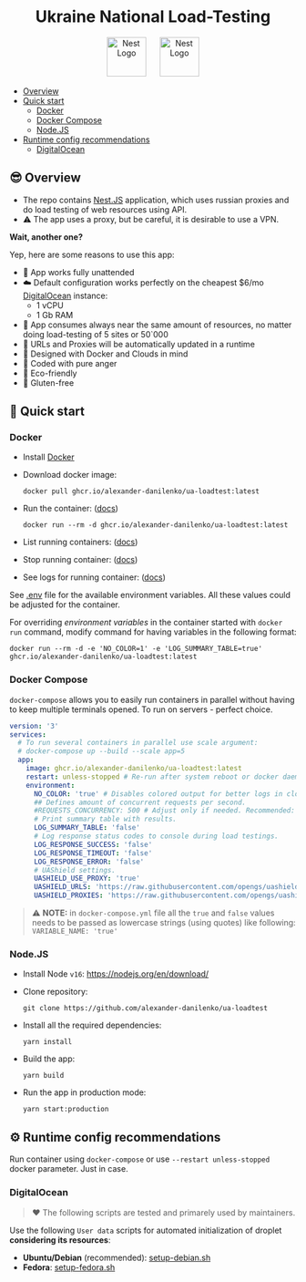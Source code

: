 <h1 align="center">Ukraine National Load-Testing</h1>

<p align="center">
  <img src="https://upload.wikimedia.org/wikipedia/commons/4/49/Flag_of_Ukraine.svg" height="69" alt="Nest Logo" hspace="10" />
  <img src="https://nestjs.com/img/logo_text.svg" height="69" alt="Nest Logo" hspace="10" />
</p>

- [Overview](#-overview)
- [Quick start](#-quick-start)
  - [Docker](#docker)
  - [Docker Compose](#docker-compose)
  - [Node.JS](#nodejs)
- [ Runtime config recommendations](#️-runtime-config-recommendations)
  - [DigitalOcean](#digitalocean)

## 😎 Overview

- The repo contains [Nest.JS](https://nestjs.com) application, which uses russian proxies and do load testing of web resources using API.
- ⚠ The app uses a proxy, but be careful, it is desirable to use a VPN.

**Wait, another one?**

Yep, here are some reasons to use this app:

- 🙌 App works fully unattended
- ☁️ Default configuration works perfectly on the cheapest $6/mo [DigitalOcean](https://m.do.co/c/231316d38894) instance:
  - 1 vCPU
  - 1 Gb RAM
- 🧠 App consumes always near the same amount of resources, no matter doing load-testing of 5 sites or 50`000
- 🔄 URLs and Proxies will be automatically updated in a runtime
- 🐋️ Designed with Docker and Clouds in mind
- 💢️ Coded with pure anger
- 🍁 Eco-friendly
- 🥦 Gluten-free

## 🚀 Quick start

### Docker

- Install [Docker](https://docker.com)

- Download docker image:

  ```shell
  docker pull ghcr.io/alexander-danilenko/ua-loadtest:latest
  ```

- Run the container: ([docs](https://docs.docker.com/engine/reference/commandline/run/))

  ```shell
  docker run --rm -d ghcr.io/alexander-danilenko/ua-loadtest:latest
  ```

- List running containers: ([docs](https://docs.docker.com/engine/reference/commandline/ps/))
- Stop running container: ([docs](https://docs.docker.com/engine/reference/commandline/stop/))
- See logs for running container: ([docs](https://docs.docker.com/engine/reference/commandline/logs/))

See [.env](./.env) file for the available environment variables. All these values could be adjusted for the container.

For overriding _environment variables_ in the container started with `docker run` command, modify command for having variables in the following format:

```shell
docker run --rm -d -e 'NO_COLOR=1' -e 'LOG_SUMMARY_TABLE=true' ghcr.io/alexander-danilenko/ua-loadtest:latest
```

### Docker Compose

`docker-compose` allows you to easily run containers in parallel without having to keep multiple terminals opened. To run on servers - perfect choice.

```yaml
version: '3'
services:
  # To run several containers in parallel use scale argument:
  # docker-compose up --build --scale app=5
  app:
    image: ghcr.io/alexander-danilenko/ua-loadtest:latest
    restart: unless-stopped # Re-run after system reboot or docker daemon restart.
    environment:
      NO_COLOR: 'true' # Disables colored output for better logs in clouds.
      ## Defines amount of concurrent requests per second.
      #REQUESTS_CONCURRENCY: 500 # Adjust only if needed. Recommended: 500 * {RAM GB}
      # Print summary table with results.
      LOG_SUMMARY_TABLE: 'false'
      # Log response status codes to console during load testings.
      LOG_RESPONSE_SUCCESS: 'false'
      LOG_RESPONSE_TIMEOUT: 'false'
      LOG_RESPONSE_ERROR: 'false'
      # UAShield settings.
      UASHIELD_USE_PROXY: 'true'
      UASHIELD_URLS: 'https://raw.githubusercontent.com/opengs/uashieldtargets/v2/sites.json'
      UASHIELD_PROXIES: 'https://raw.githubusercontent.com/opengs/uashieldtargets/v2/proxy.json'
```

> ⚠️ **NOTE:** in `docker-compose.yml` file all the `true` and `false` values needs to be passed as lowercase strings (using quotes) like following: `VARIABLE_NAME: 'true'`


### Node.JS

- Install Node `v16`: https://nodejs.org/en/download/

- Clone repository:

  ```shell
  git clone https://github.com/alexander-danilenko/ua-loadtest
  ```

- Install all the required dependencies:
  ```shell
  yarn install
  ```

- Build the app:

  ```shell
  yarn build
  ```

- Run the app in production mode:

  ```shell
  yarn start:production
  ```

## ⚙️ Runtime config recommendations

Run container using `docker-compose` or use `--restart unless-stopped` docker parameter. Just in case.

### DigitalOcean

> ❤️ The following scripts are tested and primarely used by maintainers.

Use the following `User data` scripts for automated initialization of droplet **considering its resources**:

- **Ubuntu/Debian** (recommended): [setup-debian.sh](./examples/digitalocean/setup-debian.sh)
- **Fedora**: [setup-fedora.sh](./examples/digitalocean/setup-fedora.sh)
